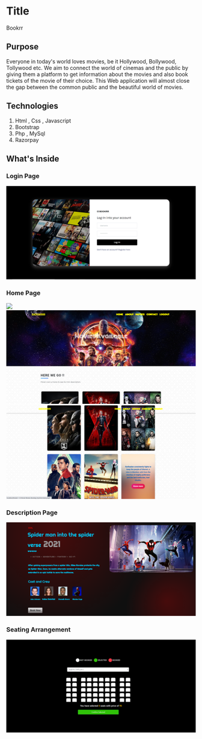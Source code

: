 # Title 

Bookrr

## Purpose

Everyone in today's world loves movies, be it Hollywood, Bollywood, Tollywood etc. We aim to connect the world of cinemas and the public by giving them a platform to get information about the movies and also book tickets of the movie of their choice. This Web application will almost close the gap between the common public and the beautiful world of movies.

## Technologies 

  1. Html , Css , Javascript
  2. Bootstrap
  3. Php , MySql
  4. Razorpay 

## What's Inside 

### Login Page

<img src="./readimages/ss1.png" />

### Home Page

<img src="./readimages/ss2.png" />
<img src="./readimages/ss3.png" />
<img src="./readimages/ss4.png" />

### Description Page

<img src="./readimages/ss5.png" />

### Seating Arrangement 

<img src="./readimages/ss6.png" /> 




